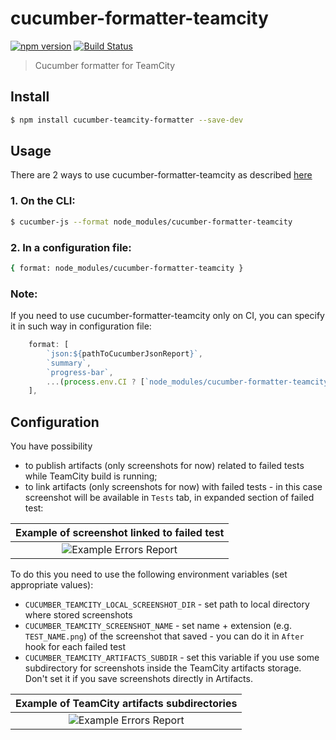 # cucumber-formatter-teamcity

[![npm version](https://badge.fury.io/js/cucumber-formatter-teamcity.svg)](https://www.npmjs.com/package/cucumber-formatter-teamcity)
[![Build Status](https://github.com/RockMinsk/cucumber-formatter-teamcity/actions/workflows/continuous-build.yml/badge.svg)](https://github.com/RockMinsk/cucumber-formatter-teamcity/actions/workflows/continuous-build.yml)

> Cucumber formatter for TeamCity

## Install

```sh
$ npm install cucumber-teamcity-formatter --save-dev
```

## Usage

There are 2 ways to use cucumber-formatter-teamcity as described [here](https://github.com/cucumber/cucumber-js/blob/main/docs/formatters.md)

### 1. On the CLI:

```sh
$ cucumber-js --format node_modules/cucumber-formatter-teamcity
```

### 2. In a configuration file:

```sh
{ format: node_modules/cucumber-formatter-teamcity }
```

### Note:
If you need to use cucumber-formatter-teamcity only on CI, you can specify it in such way in configuration file:

```javascript
    format: [
        `json:${pathToCucumberJsonReport}`,
        `summary`,
        `progress-bar`,
        ...(process.env.CI ? [`node_modules/cucumber-formatter-teamcity`] : [])
    ],
```

## Configuration

You have possibility
* to publish artifacts (only screenshots for now) related to failed tests while TeamCity build is running;
* to link artifacts (only screenshots for now) with failed tests - in this case screenshot will be available in `Tests` tab, in expanded section of failed test:

| Example of screenshot linked to failed test |
|:-------------------------:|
|![Example Errors Report](https://i.postimg.cc/WbNtkFr3/Screenshot-1.png) |

To do this you need to use the following environment variables (set appropriate values):

* `CUCUMBER_TEAMCITY_LOCAL_SCREENSHOT_DIR` - set path to local directory where stored screenshots 
* `CUCUMBER_TEAMCITY_SCREENSHOT_NAME` - set name + extension (e.g. `TEST_NAME.png`) of the screenshot that saved - you can do it in `After` hook for each failed test
* `CUCUMBER_TEAMCITY_ARTIFACTS_SUBDIR` - set this variable if you use some subdirectory for screenshots inside the TeamCity artifacts storage. Don't set it if you save screenshots directly in Artifacts.

| Example of TeamCity artifacts subdirectories |
|:-------------------------:|
|![Example Errors Report](https://i.postimg.cc/QMdpJ8zg/Screenshot-2.png) |